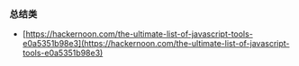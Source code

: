 ### 总结类
- [https://hackernoon.com/the-ultimate-list-of-javascript-tools-e0a5351b98e3](https://hackernoon.com/the-ultimate-list-of-javascript-tools-e0a5351b98e3)
